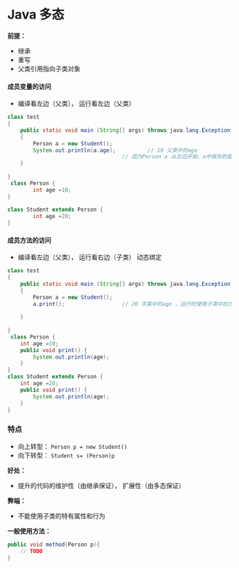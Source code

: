 # Java 多态

**前提：**
* 继承
* 重写
* 父类引用指向子类对象

#### 成员变量的访问
* 编译看左边（父类）， 运行看左边（父类）

```java
class test  
{
	public static void main (String[] args) throws java.lang.Exception
	{
		Person a = new Student();
		System.out.println(a.age);          // 10 父类中的age
		                            // 因为Person a 从左边开始，a中保存的是Person对象的地址。
	}
  
}
 class Person {
        int age =10;
}
    
class Student extends Person {
        int age =20;
}
```

#### 成员方法的访问
* 编译看左边（父类）， 运行看右边（子类） 动态绑定

```java
class test  
{
	public static void main (String[] args) throws java.lang.Exception
	{
		Person a = new Student();
		a.print();                  // 20 字类中的age ，运行时使用子类中的方法
		                            
	}
  
}
 class Person {
    int age =10;
    public void print() {
        System.out.println(age);
    }
} 
class Student extends Person {
    int age =20;
    public void print() {
        System.out.println(age);
    }
}
```

### 特点

* 向上转型： `Person p = new Student()`
* 向下转型： `Student s= (Person)p`

**好处：**
* 提升的代码的维护性（由继承保证）， 扩展性（由多态保证）

**弊端：**
* 不能使用子类的特有属性和行为

**一般使用方法：**
```java
public void method(Person p){
    // TODO
}
```


